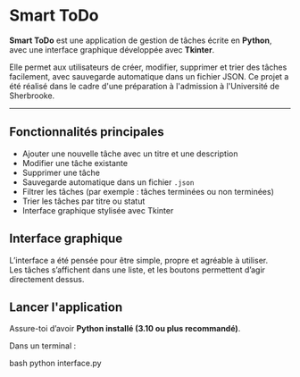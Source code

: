 # Smart ToDo 

**Smart ToDo** est une application de gestion de tâches écrite en **Python**, avec une interface graphique développée avec **Tkinter**.

Elle permet aux utilisateurs de créer, modifier, supprimer et trier des tâches facilement, avec sauvegarde automatique dans un fichier JSON. Ce projet a été réalisé dans le cadre d'une préparation à l'admission à l'Université de Sherbrooke.

---

##  Fonctionnalités principales

-  Ajouter une nouvelle tâche avec un titre et une description
- Modifier une tâche existante
-  Supprimer une tâche
-  Sauvegarde automatique dans un fichier `.json`
-  Filtrer les tâches (par exemple : tâches terminées ou non terminées)
-  Trier les tâches par titre ou statut
-  Interface graphique stylisée avec Tkinter



## Interface graphique

L’interface a été pensée pour être simple, propre et agréable à utiliser.  
Les tâches s’affichent dans une liste, et les boutons permettent d’agir directement dessus.



##  Lancer l'application

Assure-toi d’avoir **Python installé (3.10 ou plus recommandé)**.

Dans un terminal :

bash
python interface.py
